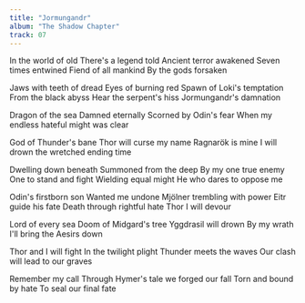 ```yaml
---
title: "Jormungandr"
album: "The Shadow Chapter"
track: 07
---
```


In the world of old
There's a legend told
Ancient terror awakened
Seven times entwined
Fiend of all mankind
By the gods forsaken

Jaws with teeth of dread
Eyes of burning red
Spawn of Loki's temptation
From the black abyss
Hear the serpent's hiss
Jormungandr's damnation

Dragon of the sea
Damned eternally
Scorned by Odin's fear
When my endless hateful might was clear

God of Thunder's bane
Thor will curse my name
Ragnarök is mine
I will drown the wretched ending time

Dwelling down beneath
Summoned from the deep
By my one true enemy
One to stand and fight
Wielding equal might
He who dares to oppose me

Odin's firstborn son
Wanted me undone
Mjölner trembling with power
Eitr guide his fate
Death through rightful hate
Thor I will devour

Lord of every sea
Doom of Midgard's tree
Yggdrasil will drown
By my wrath I'll bring the Aesirs down

Thor and I will fight
In the twilight plight
Thunder meets the waves
Our clash will lead to our graves

Remember my call
Through Hymer's tale we forged our fall
Torn and bound by hate
To seal our final fate